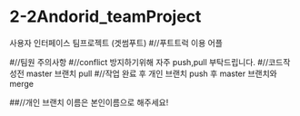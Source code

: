 # 2-2Andorid_teamProject
사용자 인터페이스 팀프로젝트 (겟썸푸트)
#//푸트트럭 이용 어플

#//팀원 주의사항 
#//conflict 방지하기위해 자주 push,pull 부탁드립니다.
#//코드작성전 master 브랜치 pull
#//작업 완료 후 개인 브랜치 push 후 master 브랜치와 merge

##//개인 브랜치 이름은 본인이름으로 해주세요!
